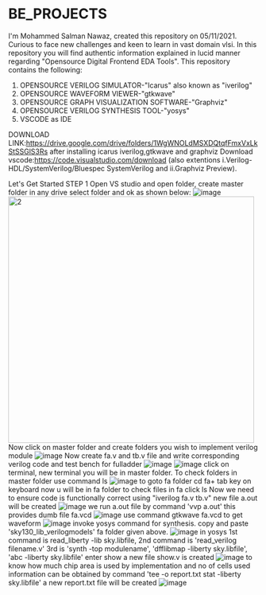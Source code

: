 # BE_PROJECTS
I'm Mohammed Salman Nawaz, created this repository on 05/11/2021. Curious to face new challenges and keen to learn in vast domain vlsi. In this repository you will find authentic information explained in  lucid manner regarding "Opensource Digital Frontend EDA Tools". This repository contains the following:
1. OPENSOURCE VERILOG SIMULATOR-"Icarus" also known as "iverilog"
2. OPENSOURCE WAVEFORM VIEWER-"gtkwave"
3. OPENSOURCE GRAPH VISUALIZATION SOFTWARE-"Graphviz"
4. OPENSOURCE VERILOG SYNTHESIS TOOL-"yosys"
5. VSCODE as IDE

DOWNLOAD LINK:https://drive.google.com/drive/folders/1WgWNOLdMSXDQtqfFmxVxLkStSSGlS3Rs
after installing icarus iverilog,gtkwave and graphviz
Download vscode:https://code.visualstudio.com/download (also extentions i.Verilog-HDL/SystemVerilog/Bluespec SystemVerilog and ii.Graphviz Preview).

Let's Get Started
STEP 1
Open VS studio and open folder, create master folder in any drive select folder and ok as shown below:
![image](https://user-images.githubusercontent.com/93606618/140569277-d1179002-9f86-4e27-9346-99a6169fa936.png)
<img width="495" alt="2" src="https://user-images.githubusercontent.com/93606618/140569391-e9e78b16-e2bc-4eaa-be1c-15aed39c7cbb.png">
Now click on master folder and create folders you wish to implement verilog module
![image](https://user-images.githubusercontent.com/93606618/140570509-907a631c-ae39-4076-85a4-643c60fd8462.png)
Now create fa.v and tb.v file  and write corresponding verilog code and test bench for fulladder
![image](https://user-images.githubusercontent.com/93606618/140571992-0ef75b71-1167-4ff8-a977-cb93d8bb4ed6.png)
![image](https://user-images.githubusercontent.com/93606618/140572300-eec9d019-6b04-401c-964a-1923732fbafb.png)
click on terminal, new terminal you will be in master folder. To check folders in master folder use command ls
![image](https://user-images.githubusercontent.com/93606618/140572964-8b4b9059-41f6-4673-b53a-93d1bec91a59.png)
to goto fa folder cd fa+ tab key on keyboard now u will be in fa folder to check files in fa click ls
Now we need to ensure code is functionally correct using "iverilog fa.v tb.v" new file a.out will be created
![image](https://user-images.githubusercontent.com/93606618/140573908-084293eb-787f-419b-a5ca-7721531af5ef.png)
we run a.out file by command 'vvp a.out' this provides dumb file fa.vcd 
![image](https://user-images.githubusercontent.com/93606618/140574280-6e54edaa-da0e-43c9-bbf7-87fc2b88a6cb.png)
use command gtkwave fa.vcd to get waveform 
![image](https://user-images.githubusercontent.com/93606618/140574624-311e1509-b271-4e89-8ae3-651d9ad82df8.png)
invoke yosys command for synthesis. copy and paste 'sky130_lib_verilogmodels' fa folder given above.
![image](https://user-images.githubusercontent.com/93606618/140575844-18958f94-c68e-4008-942e-dc72ff2db3a4.png)
in yosys 1st command is read_liberty -lib sky.libfile, 2nd command is 'read_verilog filename.v'
3rd is 'synth -top modulename', 'dfflibmap -liberty sky.libfile', 'abc -liberty sky.libfile'
enter show a new file show.v is created 
![image](https://user-images.githubusercontent.com/93606618/140577460-e214f1a8-8127-47d3-9fe4-aa37d43abe4e.png)
to know how much chip area is used by implementation and no of cells used information can be obtained by command 'tee -o report.txt stat -liberty sky.libfile' a new report.txt file will be created
![image](https://user-images.githubusercontent.com/93606618/140578425-62d5fdf4-ff85-4c1b-a727-7c7dc9d76ea0.png)

